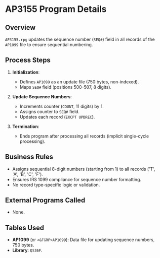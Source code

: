# AP3155 Program Details

## Overview
`AP3155.rpg` updates the sequence number (`SEQ#`) field in all records of the `AP1099` file to ensure sequential numbering.

## Process Steps
1. **Initialization**:
   - Defines `AP1099` as an update file (750 bytes, non-indexed).
   - Maps `SEQ#` field (positions 500–507, 8 digits).

2. **Update Sequence Numbers**:
   - Increments counter (`COUNT`, 11 digits) by 1.
   - Assigns counter to `SEQ#` field.
   - Updates each record (`EXCPT UPDREC`).

3. **Termination**:
   - Ends program after processing all records (implicit single-cycle processing).

## Business Rules
- Assigns sequential 8-digit numbers (starting from 1) to all records ('T', 'A', 'B', 'C', 'F').
- Ensures IRS 1099 compliance for sequence number formatting.
- No record type-specific logic or validation.

## External Programs Called
- None.

## Tables Used
- **AP1099** (or `<&FGRP>AP1099`): Data file for updating sequence numbers, 750 bytes.
- **Library**: `QS36F`.